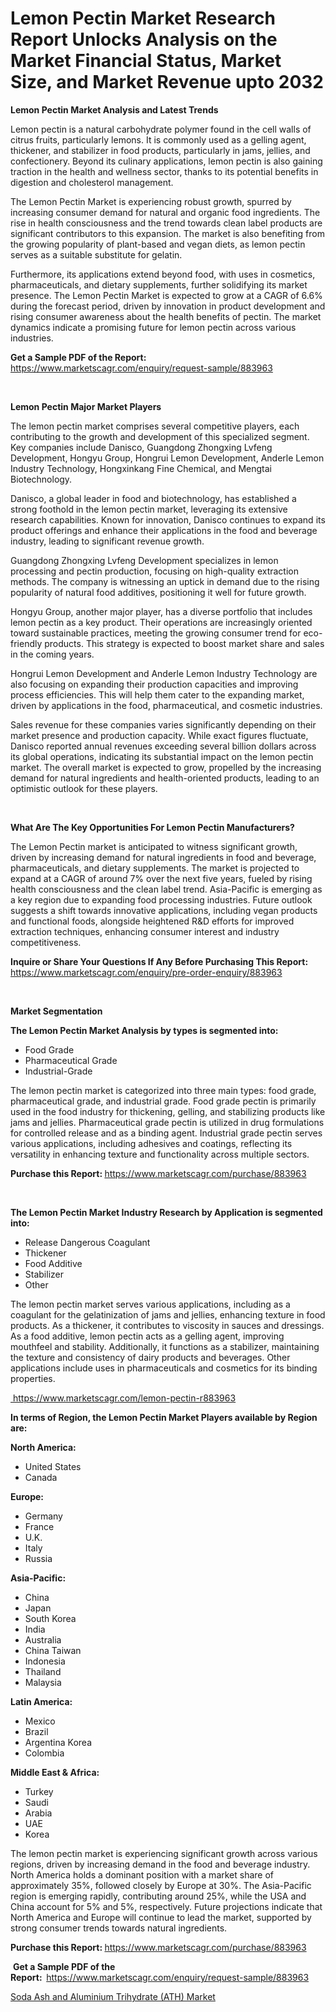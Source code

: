 <p><h1>Lemon Pectin Market Research Report Unlocks Analysis on the Market Financial Status, Market Size, and Market Revenue upto 2032</h1></p><p><strong>Lemon Pectin Market Analysis and Latest Trends</strong></p>
<p><p>Lemon pectin is a natural carbohydrate polymer found in the cell walls of citrus fruits, particularly lemons. It is commonly used as a gelling agent, thickener, and stabilizer in food products, particularly in jams, jellies, and confectionery. Beyond its culinary applications, lemon pectin is also gaining traction in the health and wellness sector, thanks to its potential benefits in digestion and cholesterol management.</p><p>The Lemon Pectin Market is experiencing robust growth, spurred by increasing consumer demand for natural and organic food ingredients. The rise in health consciousness and the trend towards clean label products are significant contributors to this expansion. The market is also benefiting from the growing popularity of plant-based and vegan diets, as lemon pectin serves as a suitable substitute for gelatin.</p><p>Furthermore, its applications extend beyond food, with uses in cosmetics, pharmaceuticals, and dietary supplements, further solidifying its market presence. The Lemon Pectin Market is expected to grow at a CAGR of 6.6% during the forecast period, driven by innovation in product development and rising consumer awareness about the health benefits of pectin. The market dynamics indicate a promising future for lemon pectin across various industries.</p></p>
<p><strong>Get a Sample PDF of the Report:&nbsp;</strong> <a href="https://www.marketscagr.com/enquiry/request-sample/883963?utm_campaign=2126&utm_medium=2&utm_source=Github&utm_content=ia&utm_term=01022025&utm_id=lemon-pectin">https://www.marketscagr.com/enquiry/request-sample/883963</a></p>
<p>&nbsp;</p>
<p><strong>Lemon Pectin Major Market Players</strong></p>
<p><p>The lemon pectin market comprises several competitive players, each contributing to the growth and development of this specialized segment. Key companies include Danisco, Guangdong Zhongxing Lvfeng Development, Hongyu Group, Hongrui Lemon Development, Anderle Lemon Industry Technology, Hongxinkang Fine Chemical, and Mengtai Biotechnology.</p><p>Danisco, a global leader in food and biotechnology, has established a strong foothold in the lemon pectin market, leveraging its extensive research capabilities. Known for innovation, Danisco continues to expand its product offerings and enhance their applications in the food and beverage industry, leading to significant revenue growth.</p><p>Guangdong Zhongxing Lvfeng Development specializes in lemon processing and pectin production, focusing on high-quality extraction methods. The company is witnessing an uptick in demand due to the rising popularity of natural food additives, positioning it well for future growth.</p><p>Hongyu Group, another major player, has a diverse portfolio that includes lemon pectin as a key product. Their operations are increasingly oriented toward sustainable practices, meeting the growing consumer trend for eco-friendly products. This strategy is expected to boost market share and sales in the coming years.</p><p>Hongrui Lemon Development and Anderle Lemon Industry Technology are also focusing on expanding their production capacities and improving process efficiencies. This will help them cater to the expanding market, driven by applications in the food, pharmaceutical, and cosmetic industries.</p><p>Sales revenue for these companies varies significantly depending on their market presence and production capacity. While exact figures fluctuate, Danisco reported annual revenues exceeding several billion dollars across its global operations, indicating its substantial impact on the lemon pectin market. The overall market is expected to grow, propelled by the increasing demand for natural ingredients and health-oriented products, leading to an optimistic outlook for these players.</p></p>
<p>&nbsp;</p>
<p><strong>What Are The Key Opportunities For Lemon Pectin Manufacturers?</strong></p>
<p><p>The Lemon Pectin market is anticipated to witness significant growth, driven by increasing demand for natural ingredients in food and beverage, pharmaceuticals, and dietary supplements. The market is projected to expand at a CAGR of around 7% over the next five years, fueled by rising health consciousness and the clean label trend. Asia-Pacific is emerging as a key region due to expanding food processing industries. Future outlook suggests a shift towards innovative applications, including vegan products and functional foods, alongside heightened R&D efforts for improved extraction techniques, enhancing consumer interest and industry competitiveness.</p></p>
<p><strong>Inquire or Share Your Questions If Any Before Purchasing This Report:</strong> <a href="https://www.marketscagr.com/enquiry/pre-order-enquiry/883963?utm_campaign=2126&utm_medium=2&utm_source=Github&utm_content=ia&utm_term=01022025&utm_id=lemon-pectin">https://www.marketscagr.com/enquiry/pre-order-enquiry/883963</a></p>
<p>&nbsp;</p>
<p><strong>Market Segmentation</strong></p>
<p><strong>The Lemon Pectin Market Analysis by types is segmented into:</strong></p>
<p><ul><li>Food Grade</li><li>Pharmaceutical Grade</li><li>Industrial-Grade</li></ul></p>
<p><p>The lemon pectin market is categorized into three main types: food grade, pharmaceutical grade, and industrial grade. Food grade pectin is primarily used in the food industry for thickening, gelling, and stabilizing products like jams and jellies. Pharmaceutical grade pectin is utilized in drug formulations for controlled release and as a binding agent. Industrial grade pectin serves various applications, including adhesives and coatings, reflecting its versatility in enhancing texture and functionality across multiple sectors.</p></p>
<p><strong>Purchase this Report:&nbsp;</strong><a href="https://www.marketscagr.com/purchase/883963?utm_campaign=2126&utm_medium=2&utm_source=Github&utm_content=ia&utm_term=01022025&utm_id=lemon-pectin">https://www.marketscagr.com/purchase/883963</a></p>
<p>&nbsp;</p>
<p><strong>The Lemon Pectin Market Industry Research by Application is segmented into:</strong></p>
<p><ul><li>Release Dangerous Coagulant</li><li>Thickener</li><li>Food Additive</li><li>Stabilizer</li><li>Other</li></ul></p>
<p><p>The lemon pectin market serves various applications, including as a coagulant for the gelatinization of jams and jellies, enhancing texture in food products. As a thickener, it contributes to viscosity in sauces and dressings. As a food additive, lemon pectin acts as a gelling agent, improving mouthfeel and stability. Additionally, it functions as a stabilizer, maintaining the texture and consistency of dairy products and beverages. Other applications include uses in pharmaceuticals and cosmetics for its binding properties.</p></p>
<p><a href="https://www.marketscagr.com/lemon-pectin-r883963?utm_campaign=2126&utm_medium=2&utm_source=Github&utm_content=ia&utm_term=01022025&utm_id=lemon-pectin">&nbsp;https://www.marketscagr.com/lemon-pectin-r883963</a></p>
<p><strong>In terms of Region, the Lemon Pectin Market Players available by Region are:</strong></p>
<p>
    <p> <strong> North America: </strong>
        <ul>
            <li>United States</li>
            <li>Canada</li>
        </ul>
        </p> 
    <p> <strong> Europe: </strong>
        <ul>
            <li>Germany</li>
            <li>France</li>
            <li>U.K.</li>
            <li>Italy</li>
            <li>Russia</li>
        </ul>
        </p> 
    <p> <strong> Asia-Pacific: </strong>
        <ul>
            <li>China</li>
            <li>Japan</li>
            <li>South Korea</li>
            <li>India</li>
            <li>Australia</li>
            <li>China Taiwan</li>
            <li>Indonesia</li>
            <li>Thailand</li>
            <li>Malaysia</li>
        </ul>
        </p> 
    <p> <strong> Latin America: </strong>
        <ul>
            <li>Mexico</li>
            <li>Brazil</li>
            <li>Argentina Korea</li>
            <li>Colombia</li>
        </ul>
        </p> 
    <p> <strong> Middle East & Africa: </strong>
        <ul>
            <li>Turkey</li>
            <li>Saudi</li>
            <li>Arabia</li>
            <li>UAE</li>
            <li>Korea</li>
        </ul>
    </p>
    </p>
<p><p>The lemon pectin market is experiencing significant growth across various regions, driven by increasing demand in the food and beverage industry. North America holds a dominant position with a market share of approximately 35%, followed closely by Europe at 30%. The Asia-Pacific region is emerging rapidly, contributing around 25%, while the USA and China account for 5% and 5%, respectively. Future projections indicate that North America and Europe will continue to lead the market, supported by strong consumer trends towards natural ingredients.</p></p>
<p><strong>Purchase this Report: </strong><a href="https://www.marketscagr.com/purchase/883963?utm_campaign=2126&utm_medium=2&utm_source=Github&utm_content=ia&utm_term=01022025&utm_id=lemon-pectin">https://www.marketscagr.com/purchase/883963</a></p>
<p>&nbsp;<strong>Get a Sample PDF of the Report:&nbsp;&nbsp;</strong><a href="https://www.marketscagr.com/enquiry/request-sample/883963?utm_campaign=2126&utm_medium=2&utm_source=Github&utm_content=ia&utm_term=01022025&utm_id=lemon-pectin">https://www.marketscagr.com/enquiry/request-sample/883963</a></p>
<p><strong></strong></p>
<p><p><a href="https://github.com/gukenneth26571/Market-Research-Report-List-1/blob/main/soda-ash-and-aluminium-trihydrate-ath-market.md?utm_campaign=2126&utm_medium=2&utm_source=Github&utm_content=ia&utm_term=01022025&utm_id=lemon-pectin">Soda Ash and Aluminium Trihydrate (ATH) Market</a></p></p>